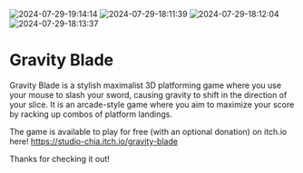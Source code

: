 ![2024-07-29-19:14:14](https://github.com/user-attachments/assets/f046c46a-fcf2-4cbc-b937-0b4bc3586fe2)
![2024-07-29-18:11:39](https://github.com/user-attachments/assets/eac13208-8533-4475-9d65-73e387d52add)
![2024-07-29-18:12:04](https://github.com/user-attachments/assets/84aaa02b-83c9-4eaa-8723-065315177fbf)
![2024-07-29-18:13:37](https://github.com/user-attachments/assets/ad8e2d65-68e2-4833-a15c-7512e2a61b35)

# Gravity Blade

Gravity Blade is a stylish maximalist 3D platforming game where you use your mouse to slash your sword, causing gravity to shift in the direction of your slice. It is an arcade-style game where you aim to maximize your score by racking up combos of platform landings.

The game is available to play for free (with an optional donation) on itch.io here! https://studio-chia.itch.io/gravity-blade

Thanks for checking it out!

